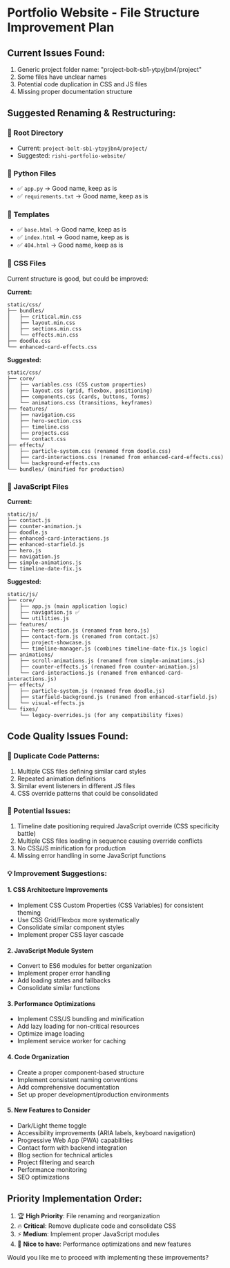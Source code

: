 # Portfolio Website - File Structure Improvement Plan

## Current Issues Found:
1. Generic project folder name: "project-bolt-sb1-ytpyjbn4/project"
2. Some files have unclear names
3. Potential code duplication in CSS and JS files
4. Missing proper documentation structure

## Suggested Renaming & Restructuring:

### 📁 Root Directory
- Current: `project-bolt-sb1-ytpyjbn4/project/`
- Suggested: `rishi-portfolio-website/`

### 🐍 Python Files
- ✅ `app.py` → Good name, keep as is
- ✅ `requirements.txt` → Good name, keep as is

### 📄 Templates
- ✅ `base.html` → Good name, keep as is
- ✅ `index.html` → Good name, keep as is
- ✅ `404.html` → Good name, keep as is

### 🎨 CSS Files
Current structure is good, but could be improved:

**Current:**
```
static/css/
├── bundles/
│   ├── critical.min.css
│   ├── layout.min.css
│   ├── sections.min.css
│   └── effects.min.css
├── doodle.css
└── enhanced-card-effects.css
```

**Suggested:**
```
static/css/
├── core/
│   ├── variables.css (CSS custom properties)
│   ├── layout.css (grid, flexbox, positioning)
│   ├── components.css (cards, buttons, forms)
│   └── animations.css (transitions, keyframes)
├── features/
│   ├── navigation.css
│   ├── hero-section.css
│   ├── timeline.css
│   ├── projects.css
│   └── contact.css
├── effects/
│   ├── particle-system.css (renamed from doodle.css)
│   ├── card-interactions.css (renamed from enhanced-card-effects.css)
│   └── background-effects.css
└── bundles/ (minified for production)
```

### 📜 JavaScript Files
**Current:**
```
static/js/
├── contact.js
├── counter-animation.js
├── doodle.js
├── enhanced-card-interactions.js
├── enhanced-starfield.js
├── hero.js
├── navigation.js
├── simple-animations.js
└── timeline-date-fix.js
```

**Suggested:**
```
static/js/
├── core/
│   ├── app.js (main application logic)
│   ├── navigation.js ✅
│   └── utilities.js
├── features/
│   ├── hero-section.js (renamed from hero.js)
│   ├── contact-form.js (renamed from contact.js)
│   ├── project-showcase.js
│   └── timeline-manager.js (combines timeline-date-fix.js logic)
├── animations/
│   ├── scroll-animations.js (renamed from simple-animations.js)
│   ├── counter-effects.js (renamed from counter-animation.js)
│   └── card-interactions.js (renamed from enhanced-card-interactions.js)
├── effects/
│   ├── particle-system.js (renamed from doodle.js)
│   ├── starfield-background.js (renamed from enhanced-starfield.js)
│   └── visual-effects.js
└── fixes/
    └── legacy-overrides.js (for any compatibility fixes)
```

## Code Quality Issues Found:

### 🔄 Duplicate Code Patterns:
1. Multiple CSS files defining similar card styles
2. Repeated animation definitions
3. Similar event listeners in different JS files
4. CSS override patterns that could be consolidated

### 🚨 Potential Issues:
1. Timeline date positioning required JavaScript override (CSS specificity battle)
2. Multiple CSS files loading in sequence causing override conflicts
3. No CSS/JS minification for production
4. Missing error handling in some JavaScript functions

### 💡 Improvement Suggestions:

#### 1. **CSS Architecture Improvements**
- Implement CSS Custom Properties (CSS Variables) for consistent theming
- Use CSS Grid/Flexbox more systematically
- Consolidate similar component styles
- Implement proper CSS layer cascade

#### 2. **JavaScript Module System**
- Convert to ES6 modules for better organization
- Implement proper error handling
- Add loading states and fallbacks
- Consolidate similar functions

#### 3. **Performance Optimizations**
- Implement CSS/JS bundling and minification
- Add lazy loading for non-critical resources
- Optimize image loading
- Implement service worker for caching

#### 4. **Code Organization**
- Create a proper component-based structure
- Implement consistent naming conventions
- Add comprehensive documentation
- Set up proper development/production environments

#### 5. **New Features to Consider**
- Dark/Light theme toggle
- Accessibility improvements (ARIA labels, keyboard navigation)
- Progressive Web App (PWA) capabilities
- Contact form with backend integration
- Blog section for technical articles
- Project filtering and search
- Performance monitoring
- SEO optimizations

## Priority Implementation Order:
1. 🏆 **High Priority**: File renaming and reorganization
2. 🔥 **Critical**: Remove duplicate code and consolidate CSS
3. ⚡ **Medium**: Implement proper JavaScript modules
4. 🎯 **Nice to have**: Performance optimizations and new features

Would you like me to proceed with implementing these improvements?
